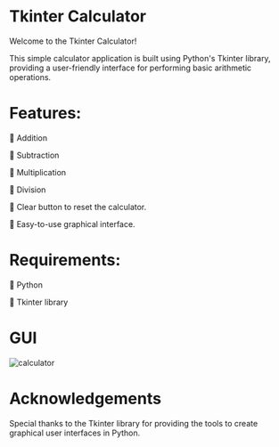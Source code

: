 # Tkinter Calculator

 Welcome to the Tkinter Calculator!

This simple calculator application is built using Python's Tkinter library, providing a user-friendly interface for performing basic arithmetic operations.

# Features:

🔹 Addition

🔹 Subtraction

🔹 Multiplication

🔹 Division

🔹 Clear button to reset the calculator.

🔹 Easy-to-use graphical interface.


# Requirements:

🔹 Python

🔹 Tkinter library

# GUI

![calculator](https://github.com/FizzaNawaz-167/Calculator_Tkinter_Python/assets/163080358/ba4d0c1f-6d3f-4207-bd89-68eed91adcfa)

# Acknowledgements
Special thanks to the Tkinter library for providing the tools to create graphical user interfaces in Python.






